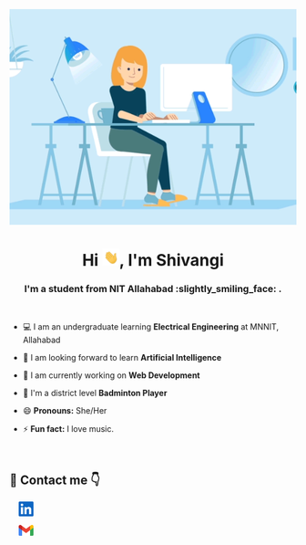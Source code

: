 
<p style="text-align:center;"><img src="https://github.com/Shivangibohara/Shivangibohara/blob/main/github/Homebase_Thumb_v01.gif" alt="Logo"></p>
<h1 align="center">Hi <img src="https://github.com/Shivangibohara/Shivangibohara/blob/main/github/waving_hand.gif" width="30px">, I'm Shivangi</h1>
<h3 align="center">I'm a student from NIT Allahabad :slightly_smiling_face: .</h3>

<br>

- :computer: I am an undergraduate learning **Electrical Engineering** at MNNIT, Allahabad

- :seedling: I am looking forward to learn **Artificial Intelligence**

- :iphone: I am currently working on **Web Development**

- :dancers: I'm a district level **Badminton Player**

- :smile: **Pronouns:** She/Her

- :zap: **Fun fact:** I love music.

<br>

## 🚀 Contact me :point_down:

&nbsp; &nbsp; <a href="https://www.linkedin.com/in/shivangi-bohara-b0b75a1b9">
    <img align="center" width="26px" src="https://github.com/Shivangibohara/Shivangibohara/blob/main/github/linkedin.jpeg" /> </a>

 
 &nbsp; &nbsp; <a href="mailto:nikki.shiv2402@gmail.com">
    <img align="center" width="26px" src="https://github.com/Shivangibohara/Shivangibohara/blob/main/github/gmail.png" /> </a>
    

